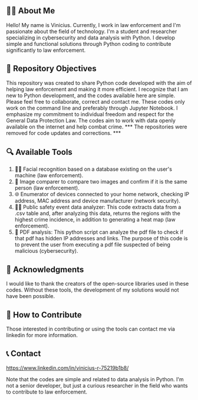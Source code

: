 ## 🙋‍♂️ About Me
Hello! My name is Vinicius. Currently, I work in law enforcement and I'm passionate about the field of technology. 
I'm a student and researcher specializing in cybersecurity and data analysis with Python. 
I develop simple and functional solutions through Python coding to contribute significantly to law enforcement.

## 🎯 Repository Objectives
This repository was created to share Python code developed with the aim of helping law enforcement and making it more efficient.
I recognize that I am new to Python development, and the codes available here are simple. Please feel free to collaborate, correct and contact me.
These codes only work on the command line and preferably through Jupyter Notebook.
I emphasize my commitment to individual freedom and respect for the General Data Protection Law. The codes aim to work with data openly available on the internet and help combat crime.
*** The repositories were removed for code updates and corrections. ***

## 🔍 Available Tools
1. 🧑‍🔬 Facial recognition based on a database existing on the user's machine (law enforcement).
2. 🔎 Image comparer to compare two images and confirm if it is the same person (law enforcement).
3. 🌐 Enumerator of devices connected to your home network, checking IP address, MAC address and device manufacturer (network security).
4. 🕵️‍♂️ Public safety event data analyzer: This code extracts data from a .csv table and, after analyzing this data, returns the regions with the highest crime incidence, in addition to generating a heat map (law enforcement).
5. 📄 PDF analysis: This python script can analyze the pdf file to check if that pdf has hidden IP addresses and links. The purpose of this code is to prevent the user from executing a pdf file suspected of being malicious (cybersecurity).

## 🙏 Acknowledgments
I would like to thank the creators of the open-source libraries used in these codes. Without these tools, the development of my solutions would not have been possible.

## 🤝 How to Contribute
Those interested in contributing or using the tools can contact me via linkedin for more information.

## 📞 Contact
https://www.linkedin.com/in/vinicius-r-75219b1b8/

Note that the codes are simple and related to data analysis in Python. I'm not a senior developer, but just a curious researcher in the field who wants to contribute to law enforcement.


